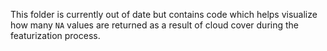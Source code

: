 This folder is currently out of date but contains code which helps visualize how many `NA` values are returned as a result of cloud cover during the featurization process. 
